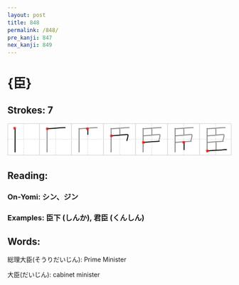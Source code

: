 ```yaml
---
layout: post
title: 848
permalink: /848/
pre_kanji: 847
nex_kanji: 849
---
```


# {臣}

## Strokes: 7

<div class="stroke"><img src="../images/E887A3.png" /></div>

## Reading:

### On-Yomi: シン、ジン

### Examples: 臣下 (しんか), 君臣 (くんしん)

## Words:

総理大臣(そうりだいじん): Prime Minister

大臣(だいじん): cabinet minister
